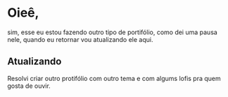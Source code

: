 # Oieê,
sim, esse eu estou fazendo outro tipo de portifólio, como dei uma pausa nele, quando eu retornar vou atualizando ele aqui.

## Atualizando
Resolvi criar outro protifólio com outro tema e com algums lofis pra quem gosta de ouvir.
